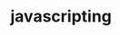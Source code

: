                                                                                                                         
# javascripting


